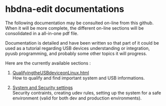 # hbdna-edit documentations

The following documentation may be consulted on-line from this github.<br>
When it will be more complete, the different on-line sections will be consolidated in a all-in-one pdf file.<br>

Documentation is detailed and have been written so that part of it could be used as a tutorial regarding USB devices understanding or integration, pyusb programming, and probably some other topics it will progress.

Here are the currently available sections :

1. [QualifyingtheUSBdeviceonLinux.html](hbdnafx-git/doc/01_QualifyingtheUSBdeviceonLinux.md)<br>
How to qualify and find important system and USB informations.

2. [System and Security settings](./02_SystemandSecuritysettings.html)<br>
Security contraints, creating udev rules, setting up the system for a safe environment (valid for both dev and production environments).
